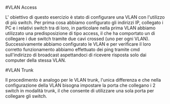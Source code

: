 #VLAN Access

L' obiettivo di questo esercizio è stato di configurare una VLAN con l'utilizzo di più switch.
Per prima cosa abbiamo configurato gli indirizzi IP, collegato i PC e i relativi switch tra di loro, in particolare nella prima VLAN abbiamo
utilizzato una predisposizione di tipo access, il che ha comportato un di collegare i due switch tramite due cavi
crossed (uno per ogni VLAN).
Successivamente abbiamo configurato le VLAN e per verificare il loro corretto funzionamento abbiamo effettuato dei ping tramite cmd
sull'indirizzo di broadcast aspettandoci di ricevere risposta solo dai computer della stessa VLAN.

#VLAN Trunk

Il procedimento è analogo per le VLAN trunk, l'unica differenza e che nella configurazione della VLAN bisogna impostare la porta che collegano i
2 switch in modalità trunk, il che consente di utilizzare una sola porta per collegare gli switch.